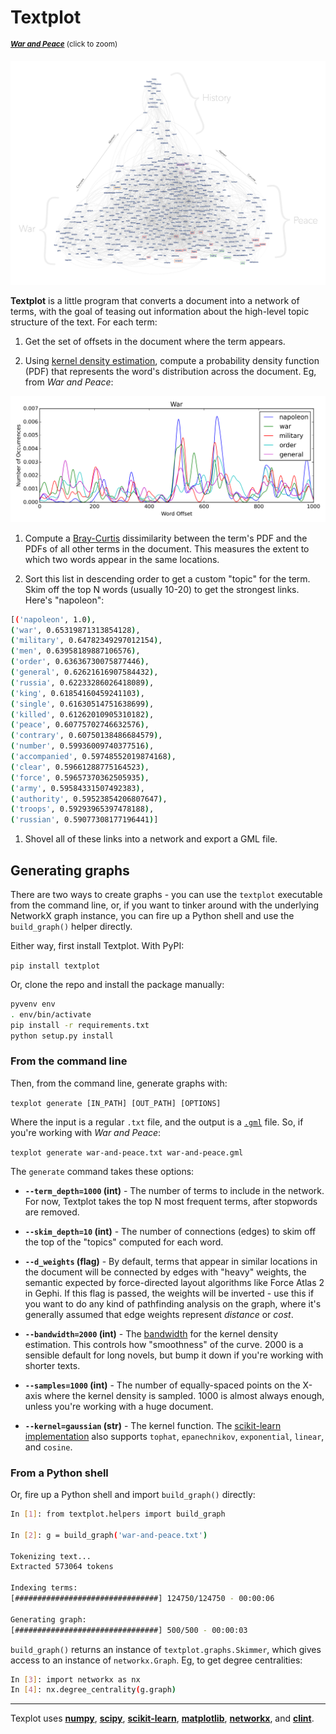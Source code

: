 # Textplot

<sup><a href="http://textplot.s3-website-us-west-1.amazonaws.com/#mental-maps/war-and-peace" target="_new">**_War and Peace_**</a> (click to zoom)</sup>

<a href="http://textplot.s3-website-us-west-1.amazonaws.com/#mental-maps/war-and-peace" target="_new">![War and Peace](notes/mental-maps/networks/war-and-peace.jpg)</a>

**Textplot** is a little program that converts a document into a network of terms, with the goal of teasing out information about the high-level topic structure of the text. For each term:

1. Get the set of offsets in the document where the term appears.

1. Using [kernel density estimation](http://en.wikipedia.org/wiki/Kernel_density_estimation), compute a probability density function (PDF) that represents the word's distribution across the document. Eg, from _War and Peace_:

  ![War and Peace](notes/mental-maps/figures/war.png)

1. Compute a [Bray-Curtis](http://en.wikipedia.org/wiki/Bray%E2%80%93Curtis_dissimilarity) dissimilarity between the term's PDF and the PDFs of all other terms in the document. This measures the extent to which two words appear in the same locations.

1. Sort this list in descending order to get a custom "topic" for the term. Skim off the top N words (usually 10-20) to get the strongest links. Here's "napoleon":

  ```bash
  [('napoleon', 1.0),
  ('war', 0.65319871313854128),
  ('military', 0.64782349297012154),
  ('men', 0.63958189887106576),
  ('order', 0.63636730075877446),
  ('general', 0.62621616907584432),
  ('russia', 0.62233286026418089),
  ('king', 0.61854160459241103),
  ('single', 0.61630514751638699),
  ('killed', 0.61262010905310182),
  ('peace', 0.60775702746632576),
  ('contrary', 0.60750138486684579),
  ('number', 0.59936009740377516),
  ('accompanied', 0.59748552019874168),
  ('clear', 0.59661288775164523),
  ('force', 0.59657370362505935),
  ('army', 0.59584331507492383),
  ('authority', 0.59523854206807647),
  ('troops', 0.59293965397478188),
  ('russian', 0.59077308177196441)]
  ```

1. Shovel all of these links into a network and export a GML file.

## Generating graphs

There are two ways to create graphs - you can use the `textplot` executable from the command line, or, if you want to tinker around with the underlying NetworkX graph instance, you can fire up a Python shell and use the `build_graph()` helper directly.

Either way, first install Textplot. With PyPI:

`pip install textplot`

Or, clone the repo and install the package manually:

```bash
pyvenv env
. env/bin/activate
pip install -r requirements.txt
python setup.py install
```

### From the command line

Then, from the command line, generate graphs with:

`texplot generate [IN_PATH] [OUT_PATH] [OPTIONS]`

Where the input is a regular `.txt` file, and the output is a [`.gml`](http://en.wikipedia.org/wiki/Graph_Modelling_Language) file. So, if you're working with _War and Peace_:

`texplot generate war-and-peace.txt war-and-peace.gml`

The `generate` command takes these options:

- **`--term_depth=1000` (int)** - The number of terms to include in the network. For now, Textplot takes the top N most frequent terms, after stopwords are removed.

- **`--skim_depth=10` (int)** - The number of connections (edges) to skim off the top of the "topics" computed for each word.

- **`--d_weights` (flag)** - By default, terms that appear in similar locations in the document will be connected by edges with "heavy" weights, the semantic expected by force-directed layout algorithms like Force Atlas 2 in Gephi. If this flag is passed, the weights will be inverted - use this if you want to do any kind of pathfinding analysis on the graph, where it's generally assumed that edge weights represent _distance_ or _cost_.

- **`--bandwidth=2000` (int)** - The [bandwidth](http://en.wikipedia.org/wiki/Kernel_density_estimation#Bandwidth_selection) for the kernel density estimation. This controls how "smoothness" of the curve. 2000 is a sensible default for long novels, but bump it down if you're working with shorter texts.

- **`--samples=1000` (int)** - The number of equally-spaced points on the X-axis where the kernel density is sampled. 1000 is almost always enough, unless you're working with a huge document.

- **`--kernel=gaussian` (str)** - The kernel function. The [scikit-learn implementation](http://scikit-learn.org/stable/modules/generated/sklearn.neighbors.KernelDensity.html) also supports `tophat`, `epanechnikov`, `exponential`, `linear`, and `cosine`.

### From a Python shell

Or, fire up a Python shell and import `build_graph()` directly:

```bash
In [1]: from textplot.helpers import build_graph

In [2]: g = build_graph('war-and-peace.txt')

Tokenizing text...
Extracted 573064 tokens

Indexing terms:
[################################] 124750/124750 - 00:00:06

Generating graph:
[################################] 500/500 - 00:00:03
```

`build_graph()` returns an instance of `textplot.graphs.Skimmer`, which gives access to an instance of `networkx.Graph`. Eg, to get degree centralities:

```bash
In [3]: import networkx as nx
In [4]: nx.degree_centrality(g.graph)
```

---

Texplot uses **[numpy](http://www.numpy.org)**, **[scipy](http://www.scipy.org)**, **[scikit-learn](http://scikit-learn.org)**, **[matplotlib](http://matplotlib.org)**, **[networkx](http://networkx.github.io)**, and **[clint](https://github.com/kennethreitz/clint)**.
